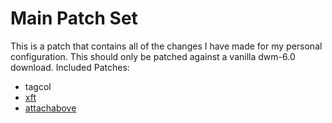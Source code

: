 # Main Patch Set
This is a patch that contains all of the changes I have made for my personal configuration. This should only be patched against a vanilla dwm-6.0 download.
Included Patches:
* tagcol
* [xft](http://dwm.suckless.org/patches/xft "xft")
* [attachabove](http://dwm.suckless.org/patches/attachabove "attachabove")
